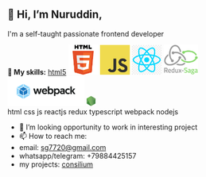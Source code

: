 ## 👋 Hi, I’m Nuruddin, 
I'm a self-taught passionate frontend developer

**🌱 My skills:**
[html5](https://github.com/Nuruddin999/Nuruddin999/blob/main/images.png)
<code><img height="60"  alt="javascript" src="/images.png"></code>
<code><img height="60"  alt="javascript" src="/800px-JavaScript-logo.png"></code>
<code><img height="60"  alt="react" src="/download.png"></code>
<code><img height="60"  alt="typescript" src="/Redux-Saga-Logo-Portrait.png"></code>
<code><img height="60" alt="graphql" src="/logo-on-white-bg.png"></code>
<code><img height="20" alt="nodejs" src="https://raw.githubusercontent.com/github/explore/80688e429a7d4ef2fca1e82350fe8e3517d3494d/topics/nodejs/nodejs.png"></code>  
html css js reactjs redux typescript webpack nodejs
- 💞️ I’m looking opportunity to work in interesting project
- 📫 How to reach me: 
- email: sg7720@gmail.com
- whatsapp/telegram: +79884425157
- my projects: [consilium](https://github.com/Nuruddin999/consilium_demo)

<!---
Nuruddin999/Nuruddin999 is a ✨ special ✨ repository because its `README.md` (this file) appears on your GitHub profile.
You can click the Preview link to take a look at your changes.
--->
